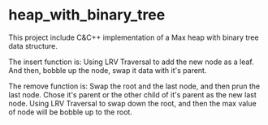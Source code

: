 # heap_with_binary_tree

This project include C&amp;C++ implementation of a Max heap with binary tree data structure.

The insert function is:
	Using LRV Traversal to add the new node as a leaf. And then, bobble up the node, swap it data with it's parent.
	
The remove function is:
	Swap the root and the last node, and then prun the last node. 
	Chose it's parent or the other child of it's parent as the new last node.
	Using LRV Traversal to swap down the root, and then the max value of node will be bobble up to the root.
